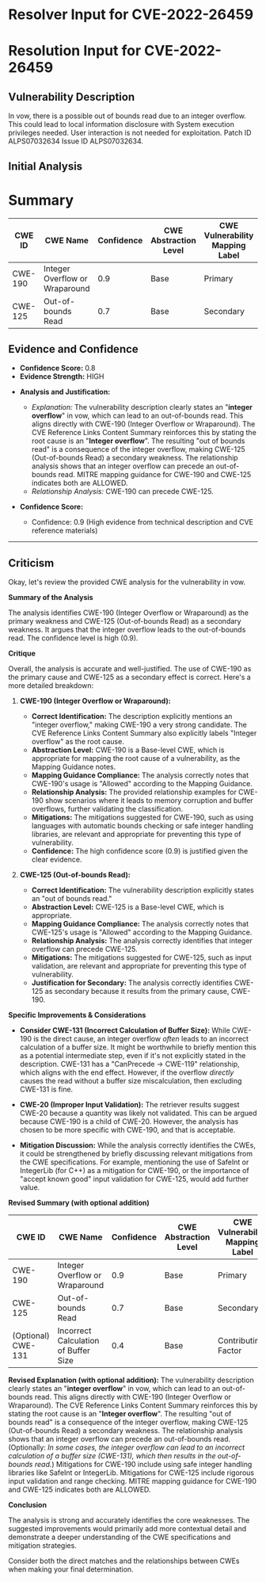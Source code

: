 # Resolver Input for CVE-2022-26459

# Resolution Input for CVE-2022-26459

## Vulnerability Description
In vow, there is a possible out of bounds read due to an integer overflow. This could lead to local information disclosure with System execution privileges needed. User interaction is not needed for exploitation. Patch ID ALPS07032634 Issue ID ALPS07032634.

## Initial Analysis
# Summary
| CWE ID | CWE Name | Confidence | CWE Abstraction Level | CWE Vulnerability Mapping Label | CWE-Vulnerability Mapping Notes |
|---|---|---|---|---|---|
| CWE-190 | Integer Overflow or Wraparound | 0.9 | Base | Primary | Allowed |
| CWE-125 | Out-of-bounds Read | 0.7 | Base | Secondary | Allowed |

## Evidence and Confidence

*   **Confidence Score:** 0.8
*   **Evidence Strength:** HIGH

- **Analysis and Justification:**
  - *Explanation:* The vulnerability description clearly states an "**integer overflow**" in vow, which can lead to an out-of-bounds read. This aligns directly with CWE-190 (Integer Overflow or Wraparound). The CVE Reference Links Content Summary reinforces this by stating the root cause is an "**Integer overflow**". The resulting "out of bounds read" is a consequence of the integer overflow, making CWE-125 (Out-of-bounds Read) a secondary weakness. The relationship analysis shows that an integer overflow can precede an out-of-bounds read. MITRE mapping guidance for CWE-190 and CWE-125 indicates both are ALLOWED.
  - *Relationship Analysis:* CWE-190 can precede CWE-125.

- **Confidence Score:**
  - Confidence: 0.9 (High evidence from technical description and CVE reference materials)

---

## Criticism
Okay, let's review the provided CWE analysis for the vulnerability in vow.

**Summary of the Analysis**

The analysis identifies CWE-190 (Integer Overflow or Wraparound) as the primary weakness and CWE-125 (Out-of-bounds Read) as a secondary weakness.  It argues that the integer overflow leads to the out-of-bounds read. The confidence level is high (0.9).

**Critique**

Overall, the analysis is accurate and well-justified. The use of CWE-190 as the primary cause and CWE-125 as a secondary effect is correct. Here's a more detailed breakdown:

1.  **CWE-190 (Integer Overflow or Wraparound):**

    *   **Correct Identification:** The description explicitly mentions an "integer overflow," making CWE-190 a very strong candidate. The CVE Reference Links Content Summary also explicitly labels "Integer overflow" as the root cause.
    *   **Abstraction Level:** CWE-190 is a Base-level CWE, which is appropriate for mapping the root cause of a vulnerability, as the Mapping Guidance notes.
    *   **Mapping Guidance Compliance:**  The analysis correctly notes that CWE-190's usage is "Allowed" according to the Mapping Guidance.
    *   **Relationship Analysis:** The provided relationship examples for CWE-190 show scenarios where it leads to memory corruption and buffer overflows, further validating the classification.
    *   **Mitigations:** The mitigations suggested for CWE-190, such as using languages with automatic bounds checking or safe integer handling libraries, are relevant and appropriate for preventing this type of vulnerability.
    *   **Confidence:** The high confidence score (0.9) is justified given the clear evidence.

2.  **CWE-125 (Out-of-bounds Read):**

    *   **Correct Identification:**  The vulnerability description explicitly states an "out of bounds read."
    *   **Abstraction Level:** CWE-125 is a Base-level CWE, which is appropriate.
    *   **Mapping Guidance Compliance:** The analysis correctly notes that CWE-125's usage is "Allowed" according to the Mapping Guidance.
    *   **Relationship Analysis:** The analysis correctly identifies that integer overflow can precede CWE-125.
    *   **Mitigations:**  The mitigations suggested for CWE-125, such as input validation, are relevant and appropriate for preventing this type of vulnerability.
    *   **Justification for Secondary:** The analysis correctly identifies CWE-125 as secondary because it results from the primary cause, CWE-190.

**Specific Improvements & Considerations**

*   **Consider CWE-131 (Incorrect Calculation of Buffer Size):**  While CWE-190 is the direct cause, an integer overflow *often* leads to an incorrect calculation of a buffer size.  It might be worthwhile to briefly mention this as a potential intermediate step, even if it's not explicitly stated in the description. CWE-131 has a "CanPrecede -> CWE-119" relationship, which aligns with the end effect. However, if the overflow *directly* causes the read without a buffer size miscalculation, then excluding CWE-131 is fine.

*   **CWE-20 (Improper Input Validation):** The retriever results suggest CWE-20 because a quantity was likely not validated. This can be argued because CWE-190 is a child of CWE-20. However, the analysis has chosen to be more specific with CWE-190, and that is acceptable.

*  **Mitigation Discussion:** While the analysis correctly identifies the CWEs, it could be strengthened by briefly discussing relevant mitigations from the CWE specifications. For example, mentioning the use of SafeInt or IntegerLib (for C++) as a mitigation for CWE-190, or the importance of "accept known good" input validation for CWE-125, would add further value.

**Revised Summary (with optional addition)**

| CWE ID | CWE Name | Confidence | CWE Abstraction Level | CWE Vulnerability Mapping Label | CWE-Vulnerability Mapping Notes |
|---|---|---|---|---|---|
| CWE-190 | Integer Overflow or Wraparound | 0.9 | Base | Primary | Allowed |
| CWE-125 | Out-of-bounds Read | 0.7 | Base | Secondary | Allowed |
| (Optional) CWE-131 | Incorrect Calculation of Buffer Size | 0.4 | Base | Contributing Factor | Allowed |  (Only if the overflow results in a size calculation)

**Revised Explanation (with optional addition):**
The vulnerability description clearly states an "**integer overflow**" in vow, which can lead to an out-of-bounds read. This aligns directly with CWE-190 (Integer Overflow or Wraparound). The CVE Reference Links Content Summary reinforces this by stating the root cause is an "**Integer overflow**". The resulting "out of bounds read" is a consequence of the integer overflow, making CWE-125 (Out-of-bounds Read) a secondary weakness. The relationship analysis shows that an integer overflow can precede an out-of-bounds read. (Optionally: *In some cases, the integer overflow can lead to an incorrect calculation of a buffer size (CWE-131), which then results in the out-of-bounds read.*) Mitigations for CWE-190 include using safe integer handling libraries like SafeInt or IntegerLib. Mitigations for CWE-125 include rigorous input validation and range checking.  MITRE mapping guidance for CWE-190 and CWE-125 indicates both are ALLOWED.

**Conclusion**

The analysis is strong and accurately identifies the core weaknesses. The suggested improvements would primarily add more contextual detail and demonstrate a deeper understanding of the CWE specifications and mitigation strategies.

Consider both the direct matches and the relationships between CWEs
when making your final determination.
        